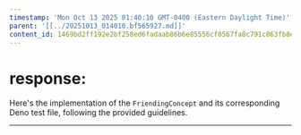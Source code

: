 ```yaml
---
timestamp: 'Mon Oct 13 2025 01:40:10 GMT-0400 (Eastern Daylight Time)'
parent: '[[../20251013_014010.bf565927.md]]'
content_id: 1469bd2ff192e2bf258ed6fadaab86b6e85556cf0567fa8c791c863fb8e627d1
---
```


# response:

Here's the implementation of the `FriendingConcept` and its corresponding Deno test file, following the provided guidelines.

***
